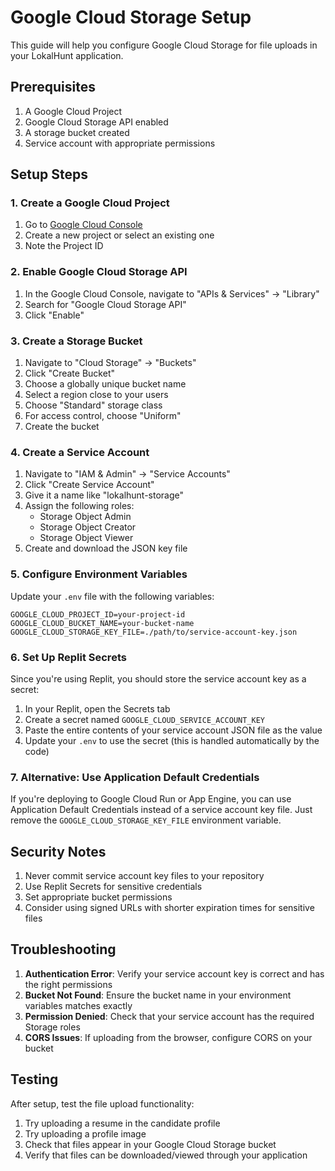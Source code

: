 
# Google Cloud Storage Setup

This guide will help you configure Google Cloud Storage for file uploads in your LokalHunt application.

## Prerequisites

1. A Google Cloud Project
2. Google Cloud Storage API enabled
3. A storage bucket created
4. Service account with appropriate permissions

## Setup Steps

### 1. Create a Google Cloud Project

1. Go to [Google Cloud Console](https://console.cloud.google.com/)
2. Create a new project or select an existing one
3. Note the Project ID

### 2. Enable Google Cloud Storage API

1. In the Google Cloud Console, navigate to "APIs & Services" → "Library"
2. Search for "Google Cloud Storage API"
3. Click "Enable"

### 3. Create a Storage Bucket

1. Navigate to "Cloud Storage" → "Buckets"
2. Click "Create Bucket"
3. Choose a globally unique bucket name
4. Select a region close to your users
5. Choose "Standard" storage class
6. For access control, choose "Uniform"
7. Create the bucket

### 4. Create a Service Account

1. Navigate to "IAM & Admin" → "Service Accounts"
2. Click "Create Service Account"
3. Give it a name like "lokalhunt-storage"
4. Assign the following roles:
   - Storage Object Admin
   - Storage Object Creator
   - Storage Object Viewer
5. Create and download the JSON key file

### 5. Configure Environment Variables

Update your `.env` file with the following variables:

```env
GOOGLE_CLOUD_PROJECT_ID=your-project-id
GOOGLE_CLOUD_BUCKET_NAME=your-bucket-name
GOOGLE_CLOUD_STORAGE_KEY_FILE=./path/to/service-account-key.json
```

### 6. Set Up Replit Secrets

Since you're using Replit, you should store the service account key as a secret:

1. In your Replit, open the Secrets tab
2. Create a secret named `GOOGLE_CLOUD_SERVICE_ACCOUNT_KEY`
3. Paste the entire contents of your service account JSON file as the value
4. Update your `.env` to use the secret (this is handled automatically by the code)

### 7. Alternative: Use Application Default Credentials

If you're deploying to Google Cloud Run or App Engine, you can use Application Default Credentials instead of a service account key file. Just remove the `GOOGLE_CLOUD_STORAGE_KEY_FILE` environment variable.

## Security Notes

1. Never commit service account key files to your repository
2. Use Replit Secrets for sensitive credentials
3. Set appropriate bucket permissions
4. Consider using signed URLs with shorter expiration times for sensitive files

## Troubleshooting

1. **Authentication Error**: Verify your service account key is correct and has the right permissions
2. **Bucket Not Found**: Ensure the bucket name in your environment variables matches exactly
3. **Permission Denied**: Check that your service account has the required Storage roles
4. **CORS Issues**: If uploading from the browser, configure CORS on your bucket

## Testing

After setup, test the file upload functionality:

1. Try uploading a resume in the candidate profile
2. Try uploading a profile image
3. Check that files appear in your Google Cloud Storage bucket
4. Verify that files can be downloaded/viewed through your application
